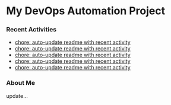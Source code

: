 # My DevOps Automation Project

### Recent Activities
<!-- activity:START -->
- [chore: auto-update readme with recent activity](https://github.com/kaigiii/mybowling-app/commit/97059a0eb8a716e5a5d67127030bcb25aedb7529)
- [chore: auto-update readme with recent activity](https://github.com/kaigiii/mybowling-app/commit/bfa72ccc2eab18d63fbab21ece52b4f4f3ef0953)
- [chore: auto-update readme with recent activity](https://github.com/kaigiii/mybowling-app/commit/04835258b9f1a7886d57bdfc590026a76119c9be)
- [chore: auto-update readme with recent activity](https://github.com/kaigiii/mybowling-app/commit/8fedd80ab329732f7790578b439a7cd26ba33e7c)
- [chore: auto-update readme with recent activity](https://github.com/kaigiii/mybowling-app/commit/0b862c379a1ad83d26fe6ae107fa2ae672b6fecb)
<!-- activity:END -->

### About Me
<!-- MYLINKS:START -->
<!-- MYLINKS:END -->

update...
